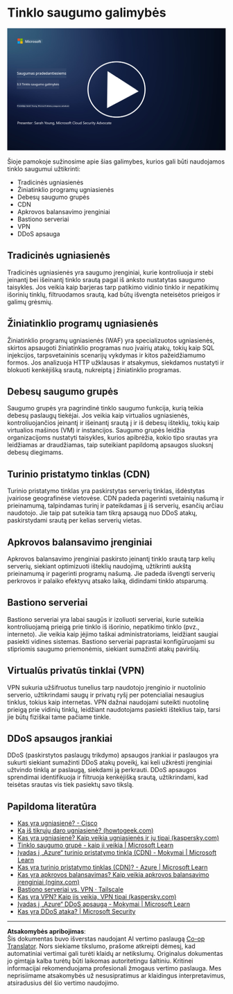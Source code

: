 <!--
CO_OP_TRANSLATOR_METADATA:
{
  "original_hash": "c3aba077bb98eebc925dd58d870229ab",
  "translation_date": "2025-09-03T17:12:08+00:00",
  "source_file": "3.3 Network security capabilities.md",
  "language_code": "lt"
}
-->
# Tinklo saugumo galimybės

[![Žiūrėti vaizdo įrašą](../../translated_images/3-3_placeholder.1a1265ccd17434df15e62f7e405fd8fc6a956414505c1266772f33d926e17f22.lt.png)](https://learn-video.azurefd.net/vod/player?id=b2a4a548-d129-4add-ba68-eca416ec65bc)

Šioje pamokoje sužinosime apie šias galimybes, kurios gali būti naudojamos tinklo saugumui užtikrinti:

 - Tradicinės ugniasienės
 - Žiniatinklio programų ugniasienės
 - Debesų saugumo grupės
 - CDN
 - Apkrovos balansavimo įrenginiai
 - Bastiono serveriai
 - VPN
 - DDoS apsauga

## Tradicinės ugniasienės

Tradicinės ugniasienės yra saugumo įrenginiai, kurie kontroliuoja ir stebi įeinantį bei išeinantį tinklo srautą pagal iš anksto nustatytas saugumo taisykles. Jos veikia kaip barjeras tarp patikimo vidinio tinklo ir nepatikimų išorinių tinklų, filtruodamos srautą, kad būtų išvengta neteisėtos prieigos ir galimų grėsmių.

## Žiniatinklio programų ugniasienės

Žiniatinklio programų ugniasienės (WAF) yra specializuotos ugniasienės, skirtos apsaugoti žiniatinklio programas nuo įvairių atakų, tokių kaip SQL injekcijos, tarpsvetaininis scenarijų vykdymas ir kitos pažeidžiamumo formos. Jos analizuoja HTTP užklausas ir atsakymus, siekdamos nustatyti ir blokuoti kenkėjišką srautą, nukreiptą į žiniatinklio programas.

## Debesų saugumo grupės

Saugumo grupės yra pagrindinė tinklo saugumo funkcija, kurią teikia debesų paslaugų tiekėjai. Jos veikia kaip virtualios ugniasienės, kontroliuojančios įeinantį ir išeinantį srautą į ir iš debesų išteklių, tokių kaip virtualios mašinos (VM) ir instancijos. Saugumo grupės leidžia organizacijoms nustatyti taisykles, kurios apibrėžia, kokio tipo srautas yra leidžiamas ar draudžiamas, taip suteikiant papildomą apsaugos sluoksnį debesų diegimams.

## Turinio pristatymo tinklas (CDN)

Turinio pristatymo tinklas yra paskirstytas serverių tinklas, išdėstytas įvairiose geografinėse vietovėse. CDN padeda pagerinti svetainių našumą ir prieinamumą, talpindamas turinį ir pateikdamas jį iš serverių, esančių arčiau naudotojo. Jie taip pat suteikia tam tikrą apsaugą nuo DDoS atakų, paskirstydami srautą per kelias serverių vietas.

## Apkrovos balansavimo įrenginiai

Apkrovos balansavimo įrenginiai paskirsto įeinantį tinklo srautą tarp kelių serverių, siekiant optimizuoti išteklių naudojimą, užtikrinti aukštą prieinamumą ir pagerinti programų našumą. Jie padeda išvengti serverių perkrovos ir palaiko efektyvų atsako laiką, didindami tinklo atsparumą.

## Bastiono serveriai

Bastiono serveriai yra labai saugūs ir izoliuoti serveriai, kurie suteikia kontroliuojamą prieigą prie tinklo iš išorinio, nepatikimo tinklo (pvz., interneto). Jie veikia kaip įėjimo taškai administratoriams, leidžiant saugiai pasiekti vidines sistemas. Bastiono serveriai paprastai konfigūruojami su stipriomis saugumo priemonėmis, siekiant sumažinti atakų paviršių.

## Virtualūs privatūs tinklai (VPN)

VPN sukuria užšifruotus tunelius tarp naudotojo įrenginio ir nuotolinio serverio, užtikrindami saugų ir privatų ryšį per potencialiai nesaugius tinklus, tokius kaip internetas. VPN dažnai naudojami suteikti nuotolinę prieigą prie vidinių tinklų, leidžiant naudotojams pasiekti išteklius taip, tarsi jie būtų fiziškai tame pačiame tinkle.

## DDoS apsaugos įrankiai

DDoS (paskirstytos paslaugų trikdymo) apsaugos įrankiai ir paslaugos yra sukurti siekiant sumažinti DDoS atakų poveikį, kai keli užkrėsti įrenginiai užtvindo tinklą ar paslaugą, siekdami ją perkrauti. DDoS apsaugos sprendimai identifikuoja ir filtruoja kenkėjišką srautą, užtikrindami, kad teisėtas srautas vis tiek pasiektų savo tikslą.

## Papildoma literatūra

- [Kas yra ugniasienė? - Cisco](https://www.cisco.com/c/en/us/products/security/firewalls/what-is-a-firewall.html#~types-of-firewalls)
- [Ką iš tikrųjų daro ugniasienė? (howtogeek.com)](https://www.howtogeek.com/144269/htg-explains-what-firewalls-actually-do/)
- [Kas yra ugniasienė? Kaip veikia ugniasienės ir jų tipai (kaspersky.com)](https://www.kaspersky.com/resource-center/definitions/firewall)
- [Tinklo saugumo grupė - kaip ji veikia | Microsoft Learn](https://learn.microsoft.com/azure/virtual-network/network-security-group-how-it-works)
- [Įvadas į „Azure“ turinio pristatymo tinklą (CDN) - Mokymai | Microsoft Learn](https://learn.microsoft.com/training/modules/intro-to-azure-content-delivery-network/?WT.mc_id=academic-96948-sayoung)
- [Kas yra turinio pristatymo tinklas (CDN)? - Azure | Microsoft Learn](https://learn.microsoft.com/azure/cdn/cdn-overview?WT.mc_id=academic-96948-sayoung)
- [Kas yra apkrovos balansavimas? Kaip veikia apkrovos balansavimo įrenginiai (nginx.com)](https://www.nginx.com/resources/glossary/load-balancing/)
- [Bastiono serveriai vs. VPN · Tailscale](https://tailscale.com/learn/bastion-hosts-vs-vpns/)
- [Kas yra VPN? Kaip jis veikia, VPN tipai (kaspersky.com)](https://www.kaspersky.com/resource-center/definitions/what-is-a-vpn)
- [Įvadas į „Azure“ DDoS apsaugą - Mokymai | Microsoft Learn](https://learn.microsoft.com/training/modules/introduction-azure-ddos-protection/?WT.mc_id=academic-96948-sayoung)
- [Kas yra DDoS ataka? | Microsoft Security](https://www.microsoft.com/security/business/security-101/what-is-a-ddos-attack?WT.mc_id=academic-96948-sayoung)

---

**Atsakomybės apribojimas**:  
Šis dokumentas buvo išverstas naudojant AI vertimo paslaugą [Co-op Translator](https://github.com/Azure/co-op-translator). Nors siekiame tikslumo, prašome atkreipti dėmesį, kad automatiniai vertimai gali turėti klaidų ar netikslumų. Originalus dokumentas jo gimtąja kalba turėtų būti laikomas autoritetingu šaltiniu. Kritinei informacijai rekomenduojama profesionali žmogaus vertimo paslauga. Mes neprisiimame atsakomybės už nesusipratimus ar klaidingus interpretavimus, atsiradusius dėl šio vertimo naudojimo.